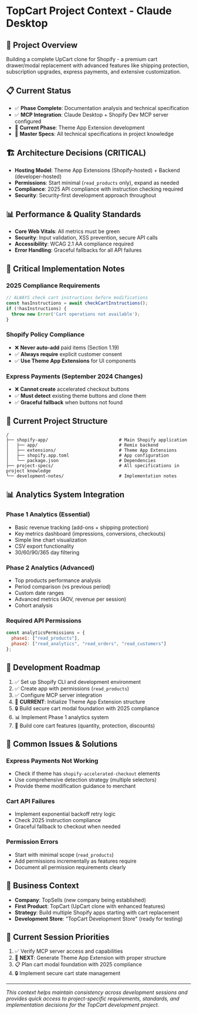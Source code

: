 # TopCart Project Context - Claude Desktop

## 🎯 Project Overview

Building a complete UpCart clone for Shopify - a premium cart drawer/modal replacement with advanced features like shipping protection, subscription upgrades, express payments, and extensive customization.

## 📋 Current Status

- ✅ **Phase Complete**: Documentation analysis and technical specification  
- ✅ **MCP Integration**: Claude Desktop + Shopify Dev MCP server configured
- 🔄 **Current Phase**: Theme App Extension development
- 📁 **Master Specs**: All technical specifications in project knowledge

## 🏗️ Architecture Decisions (CRITICAL)

- **Hosting Model**: Theme App Extensions (Shopify-hosted) + Backend (developer-hosted)
- **Permissions**: Start minimal (`read_products` only), expand as needed
- **Compliance**: 2025 API compliance with instruction checking required
- **Security**: Security-first development approach throughout

## 📊 Performance & Quality Standards

- **Core Web Vitals**: All metrics must be green
- **Security**: Input validation, XSS prevention, secure API calls
- **Accessibility**: WCAG 2.1 AA compliance required
- **Error Handling**: Graceful fallbacks for all API failures

## 🚨 Critical Implementation Notes

### 2025 Compliance Requirements

```javascript
// ALWAYS check cart instructions before modifications
const hasInstructions = await checkCartInstructions();
if (!hasInstructions) {
  throw new Error('Cart operations not available');
}
```

### Shopify Policy Compliance

- ❌ **Never auto-add** paid items (Section 1.19)
- ✅ **Always require** explicit customer consent
- ✅ **Use Theme App Extensions** for UI components

### Express Payments (September 2024 Changes)

- ❌ **Cannot create** accelerated checkout buttons
- ✅ **Must detect** existing theme buttons and clone them
- ✅ **Graceful fallback** when buttons not found

## 📁 Current Project Structure

```
/
├── shopify-app/                           # Main Shopify application
│   ├── app/                               # Remix backend
│   ├── extensions/                        # Theme App Extensions  
│   ├── shopify.app.toml                   # App configuration
│   └── package.json                       # Dependencies
├── project-specs/                         # All specifications in project knowledge
└── development-notes/                     # Implementation notes
```

## 📊 Analytics System Integration

### Phase 1 Analytics (Essential)

- Basic revenue tracking (add-ons + shipping protection)
- Key metrics dashboard (impressions, conversions, checkouts)
- Simple line chart visualization
- CSV export functionality
- 30/60/90/365 day filtering

### Phase 2 Analytics (Advanced)

- Top products performance analysis
- Period comparison (vs previous period)
- Custom date ranges
- Advanced metrics (AOV, revenue per session)
- Cohort analysis

### Required API Permissions

```javascript
const analyticsPermissions = {
  phase1: ["read_products"],
  phase2: ["read_analytics", "read_orders", "read_customers"]
};
```

## 🎯 Development Roadmap

1. ✅ Set up Shopify CLI and development environment
2. ✅ Create app with permissions (`read_products`)
3. ✅ Configure MCP server integration  
4. 🔄 **CURRENT**: Initialize Theme App Extension structure
5. 🔒 Build secure cart modal foundation with 2025 compliance
6. 📊 Implement Phase 1 analytics system
7. 🚀 Build core cart features (quantity, protection, discounts)

## 🔧 Common Issues & Solutions

### Express Payments Not Working

- Check if theme has `shopify-accelerated-checkout` elements
- Use comprehensive detection strategy (multiple selectors)
- Provide theme modification guidance to merchant

### Cart API Failures

- Implement exponential backoff retry logic
- Check 2025 instruction compliance
- Graceful fallback to checkout when needed

### Permission Errors

- Start with minimal scope (`read_products`)
- Add permissions incrementally as features require
- Document all permission requirements clearly

## 🏢 Business Context

- **Company**: TopSells (new company being established)
- **First Product**: TopCart (UpCart clone with enhanced features)
- **Strategy**: Build multiple Shopify apps starting with cart replacement
- **Development Store**: "TopCart Development Store" (ready for testing)

## 🔄 Current Session Priorities

1. ✅ Verify MCP server access and capabilities
2. 🔄 **NEXT**: Generate Theme App Extension with proper structure
3. 📋 Plan cart modal foundation with 2025 compliance
4. 🔒 Implement secure cart state management

---
*This context helps maintain consistency across development sessions and provides quick access to project-specific requirements, standards, and implementation decisions for the TopCart development project.*
